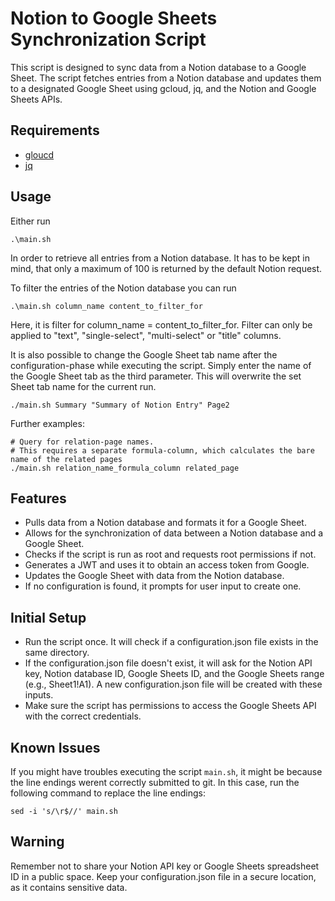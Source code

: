 # Notion to Google Sheets Synchronization Script
This script is designed to sync data from a Notion database to a Google Sheet. The script fetches entries from a Notion database and updates them to a designated Google Sheet using gcloud, jq, and the Notion and Google Sheets APIs.

## Requirements
* [gloucd](https://cloud.google.com/sdk/docs/install?hl=de#linux)
* [jq](https://jqlang.github.io/jq/download/)

## Usage
Either run
```
.\main.sh
```
In order to retrieve all entries from a Notion database. It has to be kept in mind, that only a maximum of 100 is returned by the default Notion request.

To filter the entries of the Notion database you can run
```
.\main.sh column_name content_to_filter_for
```
Here, it is filter for column_name = content_to_filter_for. Filter can only be applied to "text", "single-select", "multi-select" or "title" columns.

It is also possible to change the Google Sheet tab name after the configuration-phase while executing the script. Simply enter the name of the Google Sheet tab as the third parameter. This will overwrite the set Sheet tab name for the current run.
```
./main.sh Summary "Summary of Notion Entry" Page2
```

Further examples:
```
# Query for relation-page names. 
# This requires a separate formula-column, which calculates the bare name of the related pages
./main.sh relation_name_formula_column related_page
```

## Features
* Pulls data from a Notion database and formats it for a Google Sheet.
* Allows for the synchronization of data between a Notion database and a Google Sheet.
* Checks if the script is run as root and requests root permissions if not.
* Generates a JWT and uses it to obtain an access token from Google.
* Updates the Google Sheet with data from the Notion database.
* If no configuration is found, it prompts for user input to create one.

## Initial Setup
* Run the script once. It will check if a configuration.json file exists in the same directory.
* If the configuration.json file doesn't exist, it will ask for the Notion API key, Notion database ID, Google Sheets ID, and the Google Sheets range (e.g., Sheet1!A1). A new configuration.json file will be created with these inputs.
* Make sure the script has permissions to access the Google Sheets API with the correct credentials.

## Known Issues
If you might have troubles executing the script `main.sh`, it might be because the line endings werent correctly submitted to git. In this case, run the following command to replace the line endings:
```
sed -i 's/\r$//' main.sh
```

## Warning
Remember not to share your Notion API key or Google Sheets spreadsheet ID in a public space. Keep your configuration.json file in a secure location, as it contains sensitive data.
